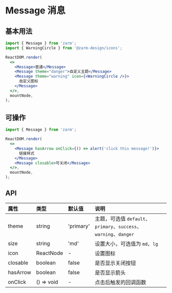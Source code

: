 # Message 消息

## 基本用法

```jsx
import { Message } from 'zarm';
import { WarningCircle } from '@zarm-design/icons';

ReactDOM.render(
  <>
    <Message>普通</Message>
    <Message theme="danger">自定义主题</Message>
    <Message theme="warning" icon={<WarningCircle />}>
      自定义图标
    </Message>
  </>,
  mountNode,
);
```

## 可操作

```jsx
import { Message } from 'zarm';

ReactDOM.render(
  <>
    <Message hasArrow onClick={() => alert('click this message!')}>
      链接样式
    </Message>
    <Message closable>可关闭</Message>
  </>,
  mountNode,
);
```

## API

| 属性     | 类型       | 默认值    | 说明                                                              |
| :------- | :--------- | :-------- | :---------------------------------------------------------------- |
| theme    | string     | 'primary' | 主题，可选值 `default`、`primary`、`success`、`warning`、`danger` |
| size     | string     | 'md'      | 设置大小，可选值为 `md`、`lg`                                     |
| icon     | ReactNode  | -         | 设置图标                                                          |
| closable | boolean    | false     | 是否显示关闭按钮                                                  |
| hasArrow | boolean    | false     | 是否显示箭头                                                      |
| onClick  | () => void | -         | 点击后触发的回调函数                                              |
